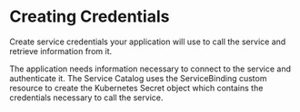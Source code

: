 <!-- loio945498cf9ea4439cb92a527a89053600 -->

# Creating Credentials

Create service credentials your application will use to call the service and retrieve information from it.

The application needs information necessary to connect to the service and authenticate it. The Service Catalog uses the ServiceBinding custom resource to create the Kubernetes Secret object which contains the credentials necessary to call the service.

